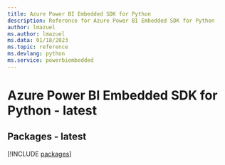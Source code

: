 ```yaml
---
title: Azure Power BI Embedded SDK for Python
description: Reference for Azure Power BI Embedded SDK for Python
author: lmazuel
ms.author: lmazuel
ms.data: 01/18/2023
ms.topic: reference
ms.devlang: python
ms.service: powerbiembedded
---
```

# Azure Power BI Embedded SDK for Python - latest
## Packages - latest
[!INCLUDE [packages](power-bi-embedded-index.md)]
